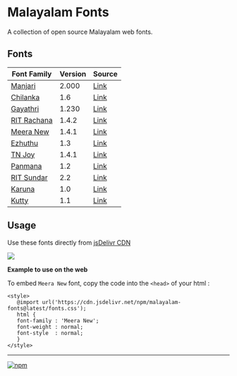 # Malayalam Fonts
A collection of open source Malayalam web fonts.

## Fonts
| **Font Family** | **Version** | **Source** |
|---|---|---|
| [Manjari](fonts/Manjari/) | 2.000 | [Link](https://gitlab.com/smc/fonts/manjari) |
| [Chilanka](fonts/Chilanka/) | 1.6 | [Link](https://gitlab.com/smc/fonts/chilanka) |
| [Gayathri](fonts/Gayathri/) | 1.230 | [Link](https://gitlab.com/smc/fonts/gayathri) |
| [RIT Rachana](fonts/RIT-Rachana/) | 1.4.2 | [Link](https://gitlab.com/rit-fonts/RIT-Rachana) |
| [Meera New](fonts/MeeraNew/) | 1.4.1 | [Link](https://gitlab.com/rit-fonts/MeeraNew) |
| [Ezhuthu](fonts/Ezhuthu/) | 1.3 | [Link](https://gitlab.com/rit-fonts/ezhuthu) |
| [TN Joy](fonts/TNJoy/) | 1.4.1 | [Link](https://gitlab.com/rit-fonts/tnjoy) |
| [Panmana](fonts/Panmana/) | 1.2 | [Link](https://gitlab.com/rit-fonts/Panmana) |
| [RIT Sundar](fonts/RIT-Sundar/) | 2.2 | [Link](https://gitlab.com/rit-fonts/Sundar) |
| [Karuna](fonts/Karuna/) | 1.0 | [Link](https://gitlab.com/rit-fonts/karuna) |
| [Kutty](fonts/Kutty/) | 1.1 | [Link](https://gitlab.com/rit-fonts/Kutty) |

## Usage
Use these fonts directly from [jsDelivr CDN](https://www.jsdelivr.com/package/npm/malayalam-fonts)

[![](https://data.jsdelivr.com/v1/package/npm/malayalam-fonts/badge)](https://www.jsdelivr.com/package/npm/malayalam-fonts)

**Example to use on the web**

To embed `Meera New` font, copy the code into the `<head>` of your html :
````
<style>
   @import url('https://cdn.jsdelivr.net/npm/malayalam-fonts@latest/fonts.css');
   html {
   font-family : 'Meera New';
   font-weight : normal;
   font-style  : normal;
   }
</style>
````
----
[![npm](https://img.shields.io/npm/v/malayalam-fonts?color=red)](https://www.npmjs.com/package/malayalam-fonts)
